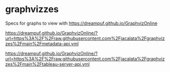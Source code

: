 # graphvizzes
Specs for graphs to view with https://dreampuf.github.io/GraphvizOnline

https://dreampuf.github.io/GraphvizOnline/?url=https%3A%2F%2Fraw.githubusercontent.com%2Fjacalata%2Fgraphvizzes%2Fmain%2Fmetadata-api.yml

https://dreampuf.github.io/GraphvizOnline/?url=https%3A%2F%2Fraw.githubusercontent.com%2Fjacalata%2Fgraphvizzes%2Fmain%2Ftableau-server-api.yml
